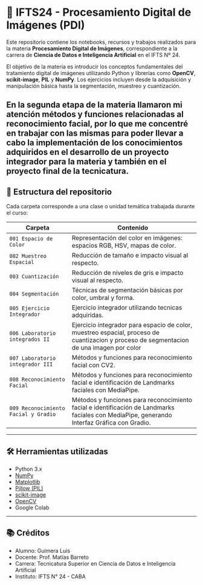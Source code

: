 # 📸 IFTS24 - Procesamiento Digital de Imágenes (PDI)

Este repositorio contiene los notebooks, recursos y trabajos realizados para la materia **Procesamiento Digital de Imágenes**, correspondiente a la carrera de **Ciencia de Datos e Inteligencia Artificial** en el IFTS Nº 24.

El objetivo de la materia es introducir los conceptos fundamentales del tratamiento digital de imágenes utilizando Python y librerías como **OpenCV**, **scikit-image**, **PIL** y **NumPy**. Los ejercicios incluyen desde la adquisición y manipulación básica hasta la segmentación, muestreo y cuantización.

En la segunda etapa de la materia llamaron mi atención métodos y funciones relacionadas al reconocimiento facial, por lo que me concentré en trabajar con las mismas para poder llevar a cabo la implementación de los conocimientos adquiridos en el desarrollo de un proyecto integrador para la materia y también en el proyecto final de la tecnicatura.
---

## 📁 Estructura del repositorio

Cada carpeta corresponde a una clase o unidad temática trabajada durante el curso:

| Carpeta | Contenido |
|--------|-----------|
| `001 Espacio de Color` | Representación del color en imágenes: espacios RGB, HSV, mapas de color. |
| `002 Muestreo Espacial` | Reducción de tamaño e impacto visual al respecto. |
| `003 Cuantización` | Reducción de niveles de gris e impacto visual al respecto. |
| `004 Segmentación` | Técnicas de segmentación básicas por color, umbral y forma. |  
| `005 Ejercicio Integrador` | Ejercicio integrador utilizando tecnicas adquiridas. |
| `006 Laboratorio integrados II` | Ejercicio integrador para espacio de color, muestreo espacial, proceso de cuantizacion y proceso de segmentacion de una imagen por color |
| `007 Laboratorio integrador III` | Métodos y funciones para reconocimiento facial con CV2. |
| `008 Reconocimiento Facial` | Métodos y funciones para reconocimiento facial e identificación de Landmarks faciales con MediaPipe. |
| `009 Reconocimiento Facial y Gradio` | Métodos y funciones para reconocimiento facial e identificación de Landmarks faciales con MediaPipe, generando Interfaz Gráfica con Gradio. |

---

## 🛠️ Herramientas utilizadas

- Python 3.x
- [NumPy](https://numpy.org/)
- [Matplotlib](https://matplotlib.org/)
- [Pillow (PIL)](https://pillow.readthedocs.io/)
- [scikit-image](https://scikit-image.org/)
- [OpenCV](https://opencv.org/)
- Google Colab

---

## 📚 Créditos
- Alumno: Guimera Luis
- Docente: Prof. Matías Barreto  
- Carrera: Tecnicatura Superior en Ciencia de Datos e Inteligencia Artificial  
- Instituto: IFTS N° 24 - CABA
